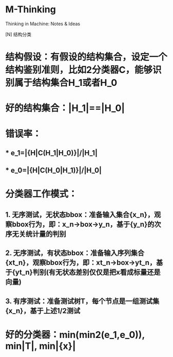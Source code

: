# M-Thinking  
Thinking in Machine: Notes & Ideas<br>

[N] 结构分类<br>
#   结构假设：有假设的结构集合，设定一个结构鉴别准则，比如2分类器C，能够识别属于结构集合H_1或者H_0<br>
#   好的结构集合：|H_1|==|H_0|<br>
#   错误率：
##      * e_1=|{H|C(H_1|H_0)}|/|H_1|<br>
##      * e_0=|{H|C(H_0|H_1)}|/|H_0|<br>
#   分类器工作模式：<br>
##      1. 无序测试，无状态bbox：准备输入集合{x_n}，观察bbox行为，即：x_n->box->y_n，基于{y_n}的次序无关统计量的判别<br>
##      2. 无序测试，有状态bbox：准备输入序列集合{xt_n}，观察bbox行为，即：xt_n->box->yt_n，基于{yt_n}判别(有无状态差别仅仅是把x看成标量还是向量)<br>
##      3. 有序测试：准备测试树T，每个节点是一组测试集{x_n}，基于上述1/2测试<br>
#   好的分类器：min(min2(e_1,e_0)), min|T|, min|{x}|<br>

                       

